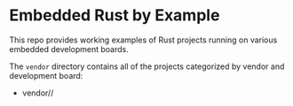 # Embedded Rust by Example

This repo provides working examples of Rust projects running on various embedded development boards.

The `vendor` directory contains all of the projects categorized by vendor and development board:

* vendor/<board>/<project>
